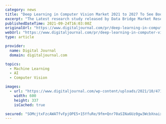 ```yaml
---
category: news
title: "Deep Learning in Computer Vision Market 2021 to 2027 To See Booming Ahead, Latest Study Reveals"
excerpt: "The Latest research study released by Data Bridge Market Research “Deep Learning in Computer Vision Market” with 100+ pages of analysis on business Strategy taken up by key and emerging ..."
publishedDateTime: 2021-09-24T16:03:00Z
originalUrl: "https://www.digitaljournal.com/pr/deep-learning-in-computer-vision-market-2021-to-2027-to-see-booming-ahead-latest-study-reveals"
webUrl: "https://www.digitaljournal.com/pr/deep-learning-in-computer-vision-market-2021-to-2027-to-see-booming-ahead-latest-study-reveals"
type: article

provider:
  name: Digital Journal
  domain: digitaljournal.com

topics:
  - Machine Learning
  - AI
  - Computer Vision

images:
  - url: "https://www.digitaljournal.com/wp-content/uploads/2021/10/47147b97d23f91a99a112fb98d947fd877764fff-600x337.jpg"
    width: 600
    height: 337
    isCached: true

secured: "SOMcjtxFzcAWATfvFpjOPE5+15YfuRe/9fm+Qnr70aSINa6Uz0gw3WcbXnaixNVZsjLVb2mHYaGFgnHuVXtcUJmNPjYgWcNWC5fJvqYDzIXWO3ntS74hoZUMNsvUiFUbesPSG+oZvfvkM+2Qzpb++Ed3TkvyEWvdpGov/KXxfaxlM7XPoLb+CZbPRqL1eokUO97KX7TG+Bp+e5+rNc4vUzvWAphpmx+k5h0zpv7GkkXhFwUj/H7yd42Lwm/Pb8J/V15aaQhqURYGgBQfTe8JBuGvkjZLWlD6SBwjOIxbohJkXzC+rgcsLb6wJv/qX8iEONWJq3cg2nQQJrfGAmta67O6i/QtZJCRfYmAPtsK7k0=;984/UeXFd7uzVJdZbVCuKA=="
---
```


